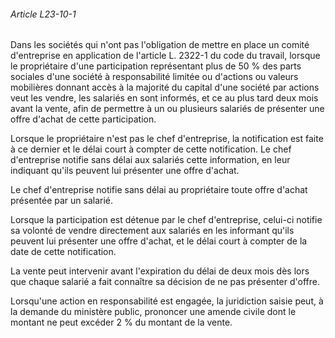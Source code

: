 ###### Article L23-10-1

Dans les sociétés qui n'ont pas l'obligation de mettre en place un comité d'entreprise en application de l'article L. 2322-1 du code du travail, lorsque le propriétaire d'une participation représentant plus de 50 % des parts sociales d'une société à responsabilité limitée ou d'actions ou valeurs mobilières donnant accès à la majorité du capital d'une société par actions veut les vendre, les salariés en sont informés, et ce au plus tard deux mois avant la vente, afin de permettre à un ou plusieurs salariés de présenter une offre d'achat de cette participation.

Lorsque le propriétaire n'est pas le chef d'entreprise, la notification est faite à ce dernier et le délai court à compter de cette notification. Le chef d'entreprise notifie sans délai aux salariés cette information, en leur indiquant qu'ils peuvent lui présenter une offre d'achat.

Le chef d'entreprise notifie sans délai au propriétaire toute offre d'achat présentée par un salarié.

Lorsque la participation est détenue par le chef d'entreprise, celui-ci notifie sa volonté de vendre directement aux salariés en les informant qu'ils peuvent lui présenter une offre d'achat, et le délai court à compter de la date de cette notification.

La vente peut intervenir avant l'expiration du délai de deux mois dès lors que chaque salarié a fait connaître sa décision de ne pas présenter d'offre.

Lorsqu'une action en responsabilité est engagée, la juridiction saisie peut, à la demande du ministère public, prononcer une amende civile dont le montant ne peut excéder 2 % du montant de la vente.


